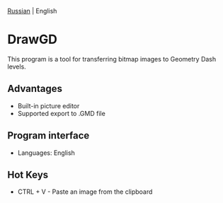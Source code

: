 [Russian](https://github.com/VioLATor01/DrawGD/blob/main/README.md) | English

# DrawGD
This program is a tool for transferring bitmap images to Geometry Dash levels.

## Advantages
- Built-in picture editor
- Supported export to .GMD file

## Program interface
- Languages: English

## Hot Keys
- CTRL + V - Paste an image from the clipboard
